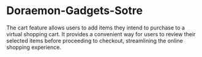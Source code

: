 # Doraemon-Gadgets-Sotre
The cart feature allows users to add items they intend to purchase to a virtual shopping cart. It provides a convenient way for users to review their selected items before proceeding to checkout, streamlining the online shopping experience.
